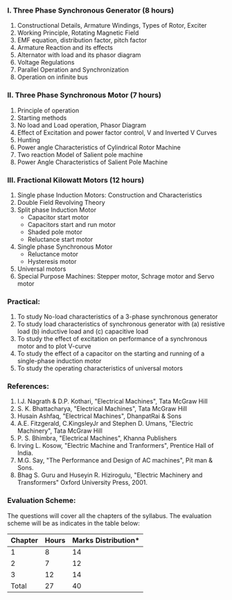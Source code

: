 ### I. Three Phase Synchronous Generator (8 hours)

1. Constructional Details, Armature Windings, Types of Rotor, Exciter
2. Working Principle, Rotating Magnetic Field
3. EMF equation, distribution factor, pitch factor
4. Armature Reaction and its effects
5. Alternator with load and its phasor diagram
6. Voltage Regulations
7. Parallel Operation and Synchronization
8. Operation on infinite bus

### II. Three Phase Synchronous Motor (7 hours)

1. Principle of operation
2. Starting methods
3. No load and Load operation, Phasor Diagram
4. Effect of Excitation and power factor control, V and Inverted V Curves
5. Hunting
6. Power angle Characteristics of Cylindrical Rotor Machine
7. Two reaction Model of Salient pole machine
8. Power Angle Characteristics of Salient Pole Machine

### III. Fractional Kilowatt Motors (12 hours)

1. Single phase Induction Motors: Construction and Characteristics
2. Double Field Revolving Theory
3. Split phase Induction Motor
    * Capacitor start motor
    * Capacitors start and run motor
    * Shaded pole motor
    * Reluctance start motor
4. Single phase Synchronous Motor
    * Reluctance motor
    * Hysteresis motor
5. Universal motors
6. Special Purpose Machines: Stepper motor, Schrage motor and Servo motor

### Practical:

1. To study No-load characteristics of a 3-phase synchronous generator
2. To study load characteristics of synchronous generator with (a) resistive load (b) inductive load and (c) capacitive load 
3. To study the effect of excitation on performance of a synchronous motor and to plot V-curve
4. To study the effect of a capacitor on the starting and running of a single-phase induction motor
5. To study the operating characteristics of universal motors

### References:

1. I.J. Nagrath & D.P. Kothari, "Electrical Machines", Tata McGraw Hill
2. S. K. Bhattacharya, "Electrical Machines", Tata McGraw Hill
3. Husain Ashfaq, "Electrical Machines", DhanpatRai & Sons
4. A.E. Fitzgerald, C.KingsleyJr and Stephen D. Umans, "Electric Machinery", Tata McGraw Hill
5. P. S. Bhimbra, "Electrical Machines", Khanna Publishers
6. Irving L. Kosow, "Electric Machine and Tranformers", Prentice Hall of India.
7. M.G. Say, "The Performance and Design of AC machines", Pit man & Sons.
8. Bhag S. Guru and Huseyin R. Hizirogulu, "Electric Machinery and Transformers" Oxford University Press, 2001.

### Evaluation Scheme:

The questions will cover all the chapters of the syllabus. The evaluation scheme will be as indicates in the table below:

| Chapter | Hours | Marks Distribution* |
| ------- | ----- | ------------------- |
| 1       | 8     | 14                  |
| 2       | 7     | 12                  |
| 3       | 12    | 14                  |
| Total   | 27    | 40                  |
